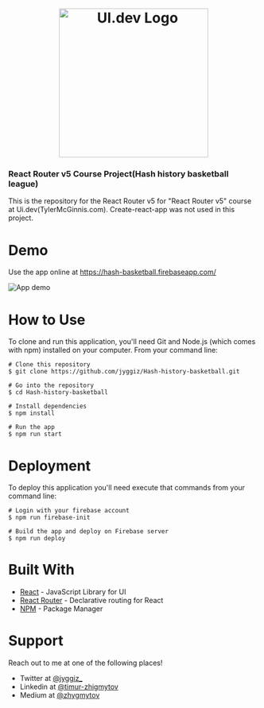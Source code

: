 <h1 align="center">
  <a href="https://ui.dev">
    <img
      src="https://ui.dev/images/logos/ui.png"
      alt="UI.dev Logo" width="300" />
  </a>
  <br />
</h1>

### React Router v5 Course Project(Hash history basketball league)

This is the repository for the React Router v5 for "React Router v5" course at Ui.dev(TylerMcGinnis.com). Create-react-app was not used in this project.

# Demo
Use the app online at https://hash-basketball.firebaseapp.com/

![App demo](demo.gif)

# How to Use

To clone and run this application, you'll need Git and Node.js (which comes with npm) installed on your computer. From your command line:

```
# Clone this repository
$ git clone https://github.com/jyggiz/Hash-history-basketball.git

# Go into the repository
$ cd Hash-history-basketball

# Install dependencies
$ npm install

# Run the app
$ npm run start

```

# Deployment
To deploy this application you'll need execute that commands from your command line:

```
# Login with your firebase account
$ npm run firebase-init

# Build the app and deploy on Firebase server
$ npm run deploy

```

# Built With
* [React](https://reactjs.org/) - JavaScript Library for UI
* [React Router](https://reactrouter.com/) - Declarative routing for React
* [NPM](https://www.npmjs.com/) - Package Manager

# Support
Reach out to me at one of the following places!
* Twitter at [@jyggiz_](https://twitter.com/jyggiz_)
* Linkedin at [@timur-zhigmytov](https://www.linkedin.com/in/timur-zhigmytov/)
* Medium at [@zhygmytov](https://medium.com/@zhygmytov)
